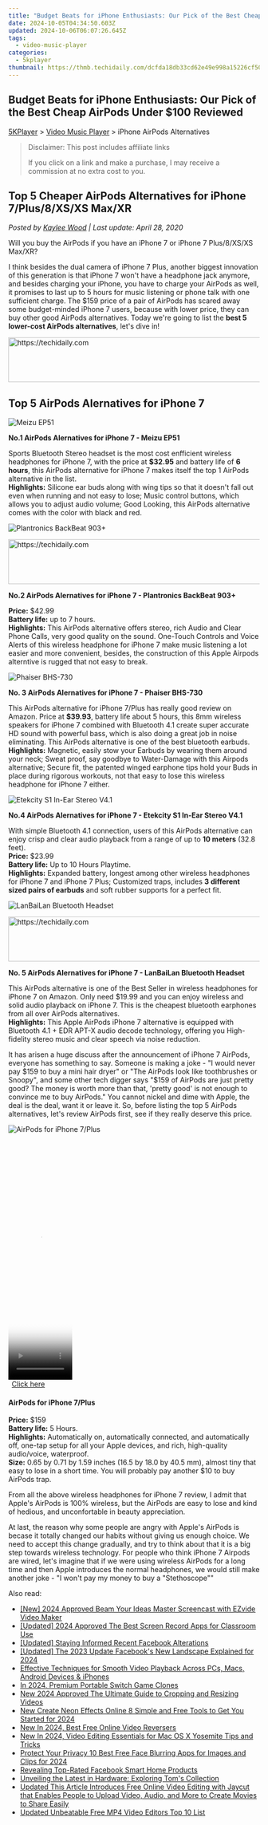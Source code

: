 ```yaml
---
title: "Budget Beats for iPhone Enthusiasts: Our Pick of the Best Cheap AirPods Under $100 Reviewed"
date: 2024-10-05T04:34:50.603Z
updated: 2024-10-06T06:07:26.645Z
tags:
  - video-music-player
categories:
  - 5kplayer
thumbnail: https://thmb.techidaily.com/dcfda18db33cd62e49e998a15226cf50935f6371594750217f925e9fab66f62b.jpg
---
```


## Budget Beats for iPhone Enthusiasts: Our Pick of the Best Cheap AirPods Under $100 Reviewed

[5KPlayer](https://tools.techidaily.com/5kplayer/products/) \> [Video Music Player](https://tools.techidaily.com/5kplayer/video-music-player/) \> iPhone AirPods Alternatives

>  Disclaimer: This post includes affiliate links
>
>  If you click on a link and make a purchase, I may receive a commission at no extra cost to you.
>

## Top 5 Cheaper AirPods Alternatives for iPhone 7/Plus/8/XS/XS Max/XR

 _Posted by [Kaylee Wood](https://www.quora.com/profile/Amanda-Hu-21) | Last update: April 28, 2020_

Will you buy the AirPods if you have an iPhone 7 or iPhone 7 Plus/8/XS/XS Max/XR? 

I think besides the dual camera of iPhone 7 Plus, another biggest innovation of this generation is that iPhone 7 won't have a headphone jack anymore, and besides charging your iPhone, you have to charge your AirPods as well, it promises to last up to 5 hours for music listening or phone talk with one sufficient charge. The $159 price of a pair of AirPods has scared away some budget-minded iPhone 7 users, because with lower price, they can buy other good AirPods alternatives. Today we're going to list the **best 5 lower-cost AirPods alternatives**, let's dive in!

<!-- affiliate ads begin -->
<a href="https://zebaoaffiliateprogram.pxf.io/c/5597632/2137974/21526" target="_top" id="2137974">
  <img src="//a.impactradius-go.com/display-ad/21526-2137974" border="0" alt="https://techidaily.com" width="728" height="90"/>
</a>
<img height="0" width="0" src="https://zebaoaffiliateprogram.pxf.io/i/5597632/2137974/21526" style="position:absolute;visibility:hidden;" border="0" />
<!-- affiliate ads end -->

## Top 5 AirPods Alernatives for iPhone 7

![Meizu EP51](https://www.5kplayer.com/video-music-player/img/airpods-alternatives-1.jpg) 

**No.1 AirPods Alernatives for iPhone 7 - Meizu EP51**

Sports Bluetooth Stereo headset is the most cost enfficient wireless headphones for iPhone 7, with the price at **$32.95** and battery life of **6 hours**, this AirPods alternative for iPhone 7 makes itself the top 1 AirPods alternative in the list.   
**Highlights:** Silicone ear buds along with wing tips so that it doesn't fall out even when running and not easy to lose; Music control buttons, which allows you to adjust audio volume; Good Looking, this AirPods alternative comes with the color with black and red. 

![Plantronics BackBeat 903+](https://www.5kplayer.com/video-music-player/img/airpods-alternative-2.png)

<!-- affiliate ads begin -->
<a href="https://appsumo.8odi.net/c/5597632/2129739/7443" target="_top" id="2129739">
  <img src="//a.impactradius-go.com/display-ad/7443-2129739" border="0" alt="https://techidaily.com" width="728" height="90"/>
</a>
<img height="0" width="0" src="https://appsumo.8odi.net/i/5597632/2129739/7443" style="position:absolute;visibility:hidden;" border="0" />
<!-- affiliate ads end -->

**No.2 AirPods Alernatives for iPhone 7 - Plantronics BackBeat 903+** 

**Price:** $42.99  
**Battery life:** up to 7 hours.   
**Highlights:** This AirPods alternative offers stereo, rich Audio and Clear Phone Calls, very good quality on the sound. One-Touch Controls and Voice Alerts of this wireless headphone for iPhone 7 make music listening a lot easier and more convenient, besides, the construction of this Apple Airpods alterntive is rugged that not easy to break.

![Phaiser BHS-730](https://www.5kplayer.com/video-music-player/img/airpods-alternative-3.jpg)

**No. 3 AirPods Alernatives for iPhone 7 - Phaiser BHS-730** 

This AirPods alternative for iPhone 7/Plus has really good review on Amazon. Price at **$39.93**, battery life about 5 hours, this 8mm wireless speakers for iPhone 7 combined with Bluetooth 4.1 create super accurate HD sound with powerful bass, which is also doing a great job in noise eliminating. This AirPods alternative is one of the best bluetooth earbuds.   
**Highlights:**  Magnetic, easily stow your Earbuds by wearing them around your neck; Sweat proof, say goodbye to Water-Damage with this Airpods alternative; Secure fit, the patented winged earphone tips hold your Buds in place during rigorous workouts, not that easy to lose this wireless headphone for iPhone 7 either. 

![Etekcity S1 In-Ear Stereo V4.1](https://www.5kplayer.com/video-music-player/img/airpots-alternative-4.jpg)

**No.4 AirPods Alernatives for iPhone 7 - Etekcity S1 In-Ear Stereo V4.1** 

With simple Bluetooth 4.1 connection, users of this AirPods alternative can enjoy crisp and clear audio playback from a range of up to **10 meters** (32.8 feet).  
**Price:** $23.99  
 **Battery life:** Up to 10 Hours Playtime.  
**Highlights:**  Expanded battery, longest among other wireless headphones for iPhone 7 and iPhone 7 Plus; Customized traps, includes **3 different sized pairs of earbuds** and soft rubber supports for a perfect fit. 

![LanBaiLan Bluetooth Headset](https://www.5kplayer.com/video-music-player/img/airpots-alternative-5.jpg)

<!-- affiliate ads begin -->
<a href="https://aligracehair.sjv.io/c/5597632/2036472/19272" target="_top" id="2036472">
  <img src="//a.impactradius-go.com/display-ad/19272-2036472" border="0" alt="https://techidaily.com" width="728" height="90"/>
</a>
<img height="0" width="0" src="https://aligracehair.sjv.io/i/5597632/2036472/19272" style="position:absolute;visibility:hidden;" border="0" />
<!-- affiliate ads end -->

**No. 5 AirPods Alernatives for iPhone 7 - LanBaiLan Bluetooth Headset** 

This AirPods alternative is one of the Best Seller in wireless headphones for iPhone 7 on Amazon. Only need $19.99 and you can enjoy wireless and solid audio playback on iPhone 7\. This is the cheapest bluetooth earphones from all over AirPods alternatives.   
 **Highlights:**  This Apple AirPods iPhone 7 alternative is equipped with Bluetooth 4.1 + EDR APT-X audio decode technology, offering you High-fidelity stereo music and clear speech via noise reduction.

It has arisen a huge discuss after the announcement of iPhone 7 AirPods, everyone has something to say. Someone is making a joke - "I would never pay $159 to buy a mini hair dryer" or "The AirPods look like toothbrushes or Snoopy", and some other tech digger says "$159 of AirPods are just pretty good? The money is worth more than that, 'pretty good' is not enough to convince me to buy AirPods." You cannot nickel and dime with Apple, the deal is the deal, want it or leave it. So, before listing the top 5 AirPods alternatives, let's review AirPods first, see if they really deserve this price.

![AirPods for iPhone 7/Plus](https://www.5kplayer.com/video-music-player/img/airpods-iphone7.jpg)

<!-- affiliate ads begin -->
<span id="1993651">
					<video width="128" height="480" style="cursor:pointer"
           poster="//a.impactradius-go.com/display-clicktoplayimage/1993651.png"
           onclick="if(!this.playClicked){this.play();this.setAttribute('controls',true);this.playClicked=true;}">
	   <source src="//a.impactradius-go.com/display-ad/22993-1993651">
	   <img src="//a.impactradius-go.com/display-clicktoplayimage/1993651.png" style="border: none; height: 100%; width: 100%; object-fit: contain">
	</video>
	<div style="width:80px;text-align:center"><a href="javascript:window.open(decodeURIComponent('https%3A%2F%2Fhomestyler.sjv.io%2Fc%2F5597632%2F1993651%2F22993'), '_blank');void(0);">Click here</a></div>
</span>
<img height="0" width="0" src="https://imp.pxf.io/i/5597632/1993651/22993" style="position:absolute;visibility:hidden;" border="0" />
<!-- affiliate ads end -->

#### **AirPods for iPhone 7/Plus**

**Price:** $159  
**Battery life:** 5 Hours.  
**Highlights:** Automatically on, automatically connected, and automatically off, one-tap setup for all your Apple devices, and rich, high-quality audio/voice, waterproof.  
**Size:** 0.65 by 0.71 by 1.59 inches (16.5 by 18.0 by 40.5 mm), almost tiny that easy to lose in a short time. You will probably pay another $10 to buy AirPods trap. 

From all the above wireless headphones for iPhone 7 review, I admit that Apple's AirPods is 100% wireless, but the AirPods are easy to lose and kind of hedious, and unconfortable in beauty appreciation. 

At last, the reason why some people are angry with Apple's AirPods is becase it totally changed our habits without giving us enough choice. We need to accept this change gradually, and try to think about that it is a big step towards wireless technology. For people who think iPhone 7 Airpods are wired, let's imagine that if we were using wireless AirPods for a long time and then Apple introduces the normal headphones, we would still make another joke - "I won't pay my money to buy a "Stethoscope""

<ins class="adsbygoogle"
     style="display:block"
     data-ad-format="autorelaxed"
     data-ad-client="ca-pub-7571918770474297"
     data-ad-slot="1223367746"></ins>

<ins class="adsbygoogle"
     style="display:block"
     data-ad-client="ca-pub-7571918770474297"
     data-ad-slot="8358498916"
     data-ad-format="auto"
     data-full-width-responsive="true"></ins>

<span class="atpl-alsoreadstyle">Also read:</span>
<div><ul>
<li><a href="https://screen-video-capture.techidaily.com/new-2024-approved-beam-your-ideas-master-screencast-with-ezvide-video-maker/"><u>[New] 2024 Approved Beam Your Ideas Master Screencast with EZvide Video Maker</u></a></li>
<li><a href="https://video-capture.techidaily.com/updated-2024-approved-the-best-screen-record-apps-for-classroom-use/"><u>[Updated] 2024 Approved The Best Screen Record Apps for Classroom Use</u></a></li>
<li><a href="https://facebook-videos.techidaily.com/updated-staying-informed-recent-facebook-alterations/"><u>[Updated] Staying Informed Recent Facebook Alterations</u></a></li>
<li><a href="https://facebook-video-content.techidaily.com/updated-the-2023-update-facebooks-new-landscape-explained-for-2024/"><u>[Updated] The 2023 Update Facebook's New Landscape Explained for 2024</u></a></li>
<li><a href="https://discover-dash.techidaily.com/effective-techniques-for-smooth-video-playback-across-pcs-macs-android-devices-and-iphones/"><u>Effective Techniques for Smooth Video Playback Across PCs, Macs, Android Devices & iPhones</u></a></li>
<li><a href="https://screen-video-capture.techidaily.com/in-2024-premium-portable-switch-game-clones/"><u>In 2024, Premium Portable Switch Game Clones</u></a></li>
<li><a href="https://video-ai-editor.techidaily.com/new-2024-approved-the-ultimate-guide-to-cropping-and-resizing-videos/"><u>New 2024 Approved The Ultimate Guide to Cropping and Resizing Videos</u></a></li>
<li><a href="https://video-ai-editor.techidaily.com/new-create-neon-effects-online-8-simple-and-free-tools-to-get-you-started-for-2024/"><u>New Create Neon Effects Online 8 Simple and Free Tools to Get You Started for 2024</u></a></li>
<li><a href="https://video-ai-editor.techidaily.com/new-in-2024-best-free-online-video-reversers/"><u>New In 2024, Best Free Online Video Reversers</u></a></li>
<li><a href="https://video-ai-editor.techidaily.com/new-in-2024-video-editing-essentials-for-mac-os-x-yosemite-tips-and-tricks/"><u>New In 2024, Video Editing Essentials for Mac OS X Yosemite Tips and Tricks</u></a></li>
<li><a href="https://video-ai-editor.techidaily.com/protect-your-privacy-10-best-free-face-blurring-apps-for-images-and-clips-for-2024/"><u>Protect Your Privacy 10 Best Free Face Blurring Apps for Images and Clips for 2024</u></a></li>
<li><a href="https://facebook.techidaily.com/revealing-top-rated-facebook-smart-home-products/"><u>Revealing Top-Rated Facebook Smart Home Products</u></a></li>
<li><a href="https://hardware-tips.techidaily.com/unveiling-the-latest-in-hardware-exploring-toms-collection/"><u>Unveiling the Latest in Hardware: Exploring Tom's Collection</u></a></li>
<li><a href="https://video-ai-editor.techidaily.com/updated-this-article-introduces-free-online-video-editing-with-jaycut-that-enables-people-to-upload-video-audio-and-more-to-create-movies-to-share-easily/"><u>Updated This Article Introduces Free Online Video Editing with Jaycut that Enables People to Upload Video, Audio, and More to Create Movies to Share Easily</u></a></li>
<li><a href="https://video-ai-editor.techidaily.com/updated-unbeatable-free-mp4-video-editors-top-10-list/"><u>Updated Unbeatable Free MP4 Video Editors Top 10 List</u></a></li>
</ul></div>

